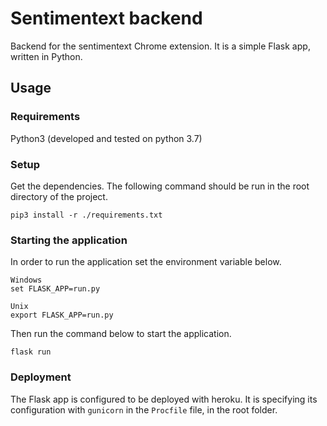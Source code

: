 # Sentimentext backend
Backend for the sentimentext Chrome extension.
It is a simple Flask app, written in Python.

## Usage

### Requirements

Python3 (developed and tested on python 3.7)

### Setup

Get the dependencies. The following command should be run in the root directory of the project.

```
pip3 install -r ./requirements.txt
```

### Starting the application
In order to run the application set the environment
variable below.
```
Windows
set FLASK_APP=run.py

Unix
export FLASK_APP=run.py
```
Then run the command below to start the application.
```
flask run
```

### Deployment 

The Flask app is configured to be deployed with heroku.
It is specifying its configuration with `gunicorn` in the `Procfile` file, in the root folder.
